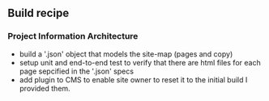 ## Build recipe



### Project Information Architecture

* build a '.json' object that models the site-map (pages and copy)
* setup unit and end-to-end test to verify that there are html files for each page sepcified in the '.json' specs
* add plugin to CMS to enable site owner to reset it to the initial build I provided them.